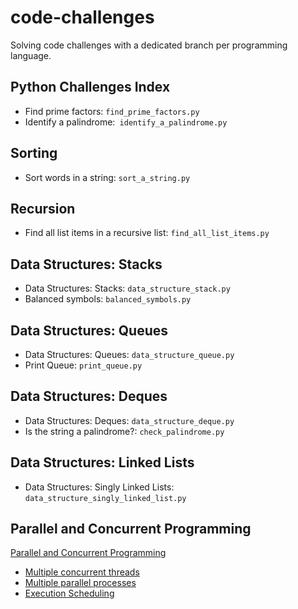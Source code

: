 # code-challenges
Solving code challenges with a dedicated branch per programming language.

## Python Challenges Index

* Find prime factors: `find_prime_factors.py`
* Identify a palindrome:` identify_a_palindrome.py`

## Sorting

* Sort words in a string: `sort_a_string.py`

## Recursion

* Find all list items in a recursive list: `find_all_list_items.py`

## Data Structures: Stacks

* Data Structures: Stacks: `data_structure_stack.py`
* Balanced symbols: `balanced_symbols.py`

## Data Structures: Queues

* Data Structures: Queues: `data_structure_queue.py`
* Print Queue: `print_queue.py`

## Data Structures: Deques

* Data Structures: Deques: `data_structure_deque.py`
* Is the string a palindrome?: `check_palindrome.py`

## Data Structures: Linked Lists

* Data Structures: Singly Linked Lists: `data_structure_singly_linked_list.py`

## Parallel and Concurrent Programming

[Parallel and Concurrent Programming](parallel/README.md)

* [Multiple concurrent threads](parallel/multiple_concurrent_threads.py)
* [Multiple parallel processes](parallel/multiple_processes.py)
* [Execution Scheduling](parallel/execution_scheduling.py)